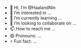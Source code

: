 - 👋 Hi, I’m @HaalandNin
- 👀 I’m interested in ...
- 🌱 I’m currently learning ...
- 💞️ I’m looking to collaborate on ...
- 📫 How to reach me ...
- 😄 Pronouns: ...
- ⚡ Fun fact: ...

<!---
HaalandNin/HaalandNin is a ✨ special ✨ repository because its `README.md` (this file) appears on your GitHub profile.
You can click the Preview link to take a look at your changes.
--->
